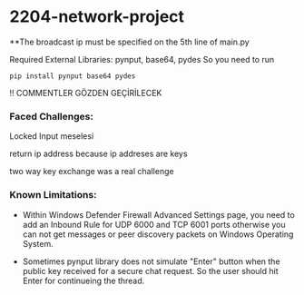 # 2204-network-project

**The broadcast ip must be specified on the 5th line of main.py

Required External Libraries: pynput, base64, pydes
So you need to run
```shell
pip install pynput base64 pydes
```

!! COMMENTLER GÖZDEN GEÇİRİLECEK


### Faced Challenges:

Locked Input meselesi

return ip address because ip addreses are keys

two way key exchange was a real challenge

### Known Limitations:

* Within Windows Defender Firewall Advanced Settings page, you need to add an Inbound Rule for UDP 6000 and TCP 6001 ports otherwise you can not get messages or peer discovery packets on Windows Operating System.

* Sometimes pynput library does not simulate "Enter" button when the public key received for a secure chat request. So the user should hit Enter for continueing the thread.
